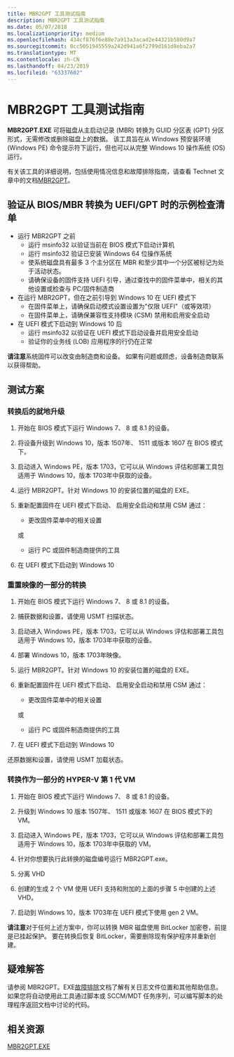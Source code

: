 ```yaml
---
title: MBR2GPT 工具测试指南
description: MBR2GPT 工具测试指南
ms.date: 05/07/2018
ms.localizationpriority: medium
ms.openlocfilehash: 434cf876f6e88e7a913a3acad2e44321b580d9a7
ms.sourcegitcommit: 0cc5051945559a242d941a6f2799d161d8eba2a7
ms.translationtype: MT
ms.contentlocale: zh-CN
ms.lasthandoff: 04/23/2019
ms.locfileid: "63337602"
---
```

# <a name="mbr2gpt-tool-test-guidance"></a>MBR2GPT 工具测试指南


**MBR2GPT.EXE** 可将磁盘从主启动记录 (MBR) 转换为 GUID 分区表 (GPT) 分区形式，无需修改或删除磁盘上的数据。 该工具旨在从 Windows 预安装环境 (Windows PE) 命令提示符下运行，但也可以从完整 Windows 10 操作系统 (OS) 运行。

有关该工具的详细说明，包括使用情况信息和故障排除指南，请查看 Technet 文章中的文档[MBR2GPT](https://docs.microsoft.com/windows/deployment/mbr-to-gpt)。

## <a name="sample-checklist-when-verifying-conversion-from-biosmbr-to-uefigpt"></a>验证从 BIOS/MBR 转换为 UEFI/GPT 时的示例检查清单

- 运行 MBR2GPT 之前
    - 运行 msinfo32 以验证当前在 BIOS 模式下启动计算机
    - 运行 msinfo32 验证已安装 Windows 64 位操作系统
    - 使系统磁盘具有最多 3 个主分区在 MBR 和至少其中一个分区被标记为处于活动状态。
    - 请确保设备的固件支持 UEFI 引导，通过查找中的固件菜单中，相关的其他设置或检查与 PC/固件制造商
- 在运行 MBR2GPT，但在之前引导到 Windows 10 在 UEFI 模式下
    - 在固件菜单上，请确保启动模式设置设置为"仅限 UEFI"（或等效项）
    - 在固件菜单上，请确保兼容性支持模块 (CSM) 禁用和启用安全启动
- 在 UEFI 模式下启动到 Windows 10 后
    - 运行 msinfo32 以验证在 UEFI 模式下启动设备并启用安全启动
    - 验证你的业务线 (LOB) 应用程序的行仍在正常

**请注意**系统固件可以改变由制造商和设备。 如果有问题或顾虑，设备制造商联系以获得帮助。

## <a name="test-scenarios"></a>测试方案

### <a name="conversion-after-an-in-place-upgrade"></a>转换后的就地升级

1.  开始在 BIOS 模式下运行 Windows 7、 8 或 8.1 的设备。

2.  将设备升级到 Windows 10，版本 1507年、 1511 或版本 1607 在 BIOS 模式下。

3.  启动进入 Windows PE，版本 1703，它可以从 Windows 评估和部署工具包适用于 Windows 10，版本 1703年中获取的设备。

4.  运行 MBR2GPT。针对 Windows 10 的安装位置的磁盘的 EXE。

5.  重新配置固件在 UEFI 模式下启动、 启用安全启动和禁用 CSM 通过：

    - 更改固件菜单中的相关设置

    或

    - 运行 PC 或固件制造商提供的工具

6.  在 UEFI 模式下启动到 Windows 10

### <a name="conversion-as-part-of-re-imaging"></a>重置映像的一部分的转换

1.  开始在 BIOS 模式下运行 Windows 7、 8 或 8.1 的设备。

2.  捕获数据和设置，请使用 USMT 扫描状态。

3.  启动进入 Windows PE，版本 1703，它可以从 Windows 评估和部署工具包适用于 Windows 10，版本 1703年中获取的设备。

4.  部署 Windows 10，版本 1703年映像。

5.  运行 MBR2GPT。针对 Windows 10 的安装位置的磁盘的 EXE。

6.  重新配置固件在 UEFI 模式下启动、 启用安全启动和禁用 CSM 通过：

    - 更改固件菜单中的相关设置

    或

    - 运行 PC 或固件制造商提供的工具

7.  在 UEFI 模式下启动到 Windows 10

还原数据和设置，请使用 USMT 加载状态。

### <a name="conversion-as-part-of-hyper-v-generation-1-vm"></a>转换作为一部分的 HYPER-V 第 1 代 VM

1.  开始在 BIOS 模式下运行 Windows 7、 8 或 8.1 的设备。

2.  升级到 Windows 10 版本 1507年、 1511 或版本 1607 在 BIOS 模式下的 VM。

3.  启动进入 Windows PE，版本 1703，它可以从 Windows 评估和部署工具包适用于 Windows 10，版本 1703年中获取的 VM。

4.  针对你想要执行此转换的磁盘编号运行 MBR2GPT.exe。

5.  分离 VHD

6.  创建的生成 2 个 VM 使用 UEFI 支持和附加的上面的步骤 5 中创建的上述 VHD。

7.  启动到 Windows 10，版本 1703年在 UEFI 模式下使用 gen 2 VM。

**请注意**对于任何上述方案中，你可以转换 MBR 磁盘使用 BitLocker 加密卷，前提是已挂起保护。 要在转换后恢复 BitLocker，需要删除现有保护程序并重新创建。

## <a name="troubleshooting"></a>疑难解答

请参阅 MBR2GPT。EXE[故障排除](https://docs.microsoft.com/windows/deployment/mbr-to-gpt#troubleshooting)文档了解有关日志文件位置和其他帮助信息。 如果您将自动使用此工具通过脚本或 SCCM/MDT 任务序列，可以编写脚本的处理程序返回文档中讨论的代码。

## <a name="related-resources"></a>相关资源

[MBR2GPT.EXE](https://docs.microsoft.com/windows/deployment/mbr-to-gpt)



